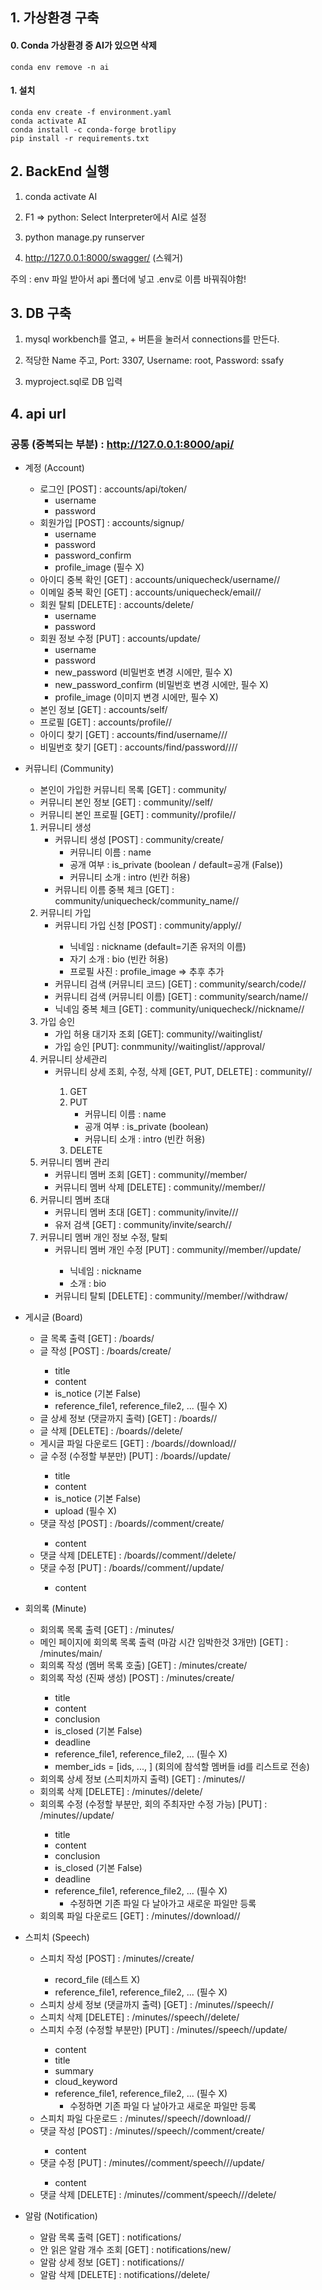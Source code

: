 ## 1. 가상환경 구축

#### 0. Conda 가상환경 중 AI가 있으면 삭제

```
conda env remove -n ai
```



#### 1. 설치

```
conda env create -f environment.yaml
conda activate AI
conda install -c conda-forge brotlipy
pip install -r requirements.txt
```



## 2. BackEnd 실행

1. conda activate AI

2. F1 => python: Select Interpreter에서 AI로 설정

3. python manage.py runserver

4. http://127.0.0.1:8000/swagger/ (스웨거)

주의 : env 파일 받아서 api 폴더에 넣고 .env로 이름 바꿔줘야함!



## 3. DB 구축

1. mysql workbench를 열고, + 버튼을 눌러서 connections를 만든다.

2. 적당한 Name 주고, Port: 3307, Username: root, Password: ssafy

3. myproject.sql로 DB 입력



## 4. api url

### 공통 (중복되는 부분) : http://127.0.0.1:8000/api/

- 계정 (Account)
  - 로그인 [POST] : accounts/api/token/
    - username
    - password
  - 회원가입 [POST] : accounts/signup/
    - username
    - password
    - password_confirm
    - profile_image (필수 X)
  - 아이디 중복 확인 [GET] : accounts/uniquecheck/username/<str : username>/
  - 이메일 중복 확인 [GET] : accounts/uniquecheck/email/<str : email>/
  - 회원 탈퇴 [DELETE] : accounts/delete/
    - username
    - password
  - 회원 정보 수정 [PUT] : accounts/update/
    - username
    - password
    - new_password (비밀번호 변경 시에만, 필수 X)
    - new_password_confirm (비밀번호 변경 시에만, 필수 X)
    - profile_image (이미지 변경 시에만, 필수 X)
  - 본인 정보 [GET] : accounts/self/
  - 프로필 [GET] : accounts/profile/<str : username>/
  - 아이디 찾기 [GET] : accounts/find/username/<str : email>/<str : name>/
  - 비밀번호 찾기 [GET] : accounts/find/password/<str : username>/<str : email>/<str : name>/



- 커뮤니티 (Community)

  - 본인이 가입한 커뮤니티 목록 [GET] : community/
  - 커뮤니티 본인 정보 [GET] : community/<int : community_pk>/self/
  - 커뮤니티 본인 프로필 [GET] : community/<int : community_pk>/profile/<str : nickname>/
  
  1. 커뮤니티 생성
     - 커뮤니티 생성 [POST] : community/create/
       - 커뮤니티 이름 : name
       - 공개 여부 : is_private (boolean / default=공개 (False))
       - 커뮤니티 소개 : intro (빈칸 허용)
     - 커뮤니티 이름 중복 체크 [GET] : community/uniquecheck/community_name/<str : community_name>/
  2. 커뮤니티 가입
     - 커뮤니티 가입 신청 [POST] : community/apply/<int : community_pk>/
       - 닉네임 : nickname (default=기존 유저의 이름)
       - 자기 소개 : bio (빈칸 허용)
       - 프로필 사진 : profile_image ⇒ 추후 추가
     - 커뮤니티 검색 (커뮤니티 코드) [GET] : community/search/code/<str : code>/
     - 커뮤니티 검색 (커뮤니티 이름) [GET] : community/search/name/<str : keyword>/
     - 닉네임 중복 체크 [GET] : community/uniquecheck/<int : community_pk>/nickname/<str : nickname>/
  3. 가입 승인
     - 가입 허용 대기자 조회 [GET]:  community/<int : community_pk>/waitinglist/
     - 가입 승인 [PUT]: conmmunity/<int : community_pk>/waitinglist/<int : member_pk>/approval/
  4. 커뮤니티 상세관리
     - 커뮤니티 상세 조회, 수정, 삭제 [GET, PUT, DELETE] : community/<int : community_pk>/
       1. GET
       2. PUT
          - 커뮤니티 이름 : name
          - 공개 여부 : is_private (boolean)
          - 커뮤니티 소개 : intro (빈칸 허용)
       3. DELETE
  5. 커뮤니티 멤버 관리
     - 커뮤니티 멤버 조회 [GET] : community/<int : community_pk>/member/
     - 커뮤니티 멤버 삭제 [DELETE] : community/<int : community_pk>/member/<int : member_pk>/
  6. 커뮤니티 멤버 초대
     - 커뮤니티 멤버 초대 [GET] : community/invite/<int : community_pk>/<int : user_pk>/
     - 유저 검색 [GET] : community/invite/search/<str : keyword>/
  7. 커뮤니티 멤버 개인 정보 수정, 탈퇴
     - 커뮤니티 멤버 개인 수정 [PUT] : community/<int : community_pk>/member/<int : member_pk>/update/
       - 닉네임 : nickname
       - 소개 : bio
     - 커뮤니티 탈퇴 [DELETE] : community/<int : community_pk>/member/<int : member_pk>/withdraw/



- 게시글 (Board)
  - 글 목록 출력 [GET] : <int : community_pk>/boards/
  - 글 작성 [POST] : <int : community_pk>/boards/create/
    - title
    - content
    - is_notice (기본 False)
    - reference_file1, reference_file2, ... (필수 X)
  - 글 상세 정보 (댓글까지 출력) [GET] : <int : community_pk>/boards/<int : board_pk>/
  - 글 삭제 [DELETE] : <int : community_pk>/boards/<int : board_pk>/delete/
  - 게시글 파일 다운로드 [GET] : <int : community_pk>/boards/<int : board_pk>/download/<int : reference_file_pk>/
  - 글 수정 (수정할 부분만) [PUT] : <int : community_pk>/boards/<int : board_pk>/update/
    - title
    - content
    - is_notice (기본 False)
    - upload (필수 X)
  - 댓글 작성 [POST] : <int : community_pk>/boards/<int : board_pk>/comment/create/
    - content
  - 댓글 삭제 [DELETE] : <int : community_pk>/boards/<int : board_pk>/comment/<int : comment_pk>/delete/
  - 댓글 수정 [PUT] : <int : community_pk>/boards/<int : board_pk>/comment/<int : comment_pk>/update/
    - content



- 회의록 (Minute)
  - 회의록 목록 출력 [GET] : <int : community_pk>/minutes/
  - 메인 페이지에 회의록 목록 출력 (마감 시간 임박한것 3개만) [GET] : <int : community_pk>/minutes/main/
  - 회의록 작성 (멤버 목록 호출) [GET] : <int : community_pk>/minutes/create/
  - 회의록 작성 (진짜 생성) [POST] : <int : community_pk>/minutes/create/
    - title
    - content
    - conclusion
    - is_closed (기본 False)
    - deadline
    - reference_file1, reference_file2, ... (필수 X)
    - member_ids = [ids, ..., ] (회의에 참석할 멤버들 id를 리스트로 전송)
  - 회의록 상세 정보 (스피치까지 출력) [GET] : <int : community_pk>/minutes/<int : minute_pk>/
  - 회의록 삭제 [DELETE] : <int : community_pk>/minutes/<int : minute_pk>/delete/
  - 회의록 수정 (수정할 부분만, 회의 주최자만 수정 가능) [PUT] : <int : community_pk>/minutes/<int : minute_pk>/update/
    - title
    - content
    - conclusion
    - is_closed (기본 False)
    - deadline
    - reference_file1, reference_file2, ... (필수 X)
      - 수정하면 기존 파일 다 날아가고 새로운 파일만 등록
  - 회의록 파일 다운로드 [GET] : <int : community_pk>/minutes/<int : minute_pk>/download/<int : reference_file_pk>/



- 스피치 (Speech)
  - 스피치 작성 [POST] : <int : community_pk>/minutes/<int : minute_pk>/create/
    - record_file (테스트 X)
    - reference_file1, reference_file2, ... (필수 X)
  - 스피치 상세 정보 (댓글까지 출력) [GET] : <int : community_pk>/minutes/<int : minute_pk>/speech/<int : speech_pk>/
  - 스피치 삭제 [DELETE] : <int : community_pk>/minutes/<int : minute_pk>/speech/<int : speech_pk>/delete/
  - 스피치 수정 (수정할 부분만) [PUT] : <int : community_pk>/minutes/<int : minute_pk>/speech/<int : speech_pk>/update/
    - content
    - title
    - summary
    - cloud_keyword
    - reference_file1, reference_file2, ... (필수 X)
      - 수정하면 기존 파일 다 날아가고 새로운 파일만 등록
  - 스피치 파일 다운로드 :  <int : community_pk>/minutes/<int : minute_pk>/speech/<int : speech_pk>/download/<int : reference_file_pk>/
  - 댓글 작성 [POST] : <int : community_pk>/minutes/<int : minute_pk>/speech/<int : speech_pk>/comment/create/
    - content
  - 댓글 수정 [PUT] : <int : community_pk>/minutes/<int : minute_pk>/comment/speech/<int : speech_pk>/<int : comment_pk>/update/
    - content
  - 댓글 삭제 [DELETE] : <int : community_pk>/minutes/<int : minute_pk>/comment/speech/<int : speech_pk>/<int : comment_pk>/delete/



- 알람 (Notification)
  - 알람 목록 출력 [GET] : notifications/
  - 안 읽은 알람 개수 조회 [GET] : notifications/new/
  - 알람 상세 정보 [GET] : notifications/<int : notification_pk>/
  - 알람 삭제 [DELETE] : notifications/<int : notification_pk>/delete/
